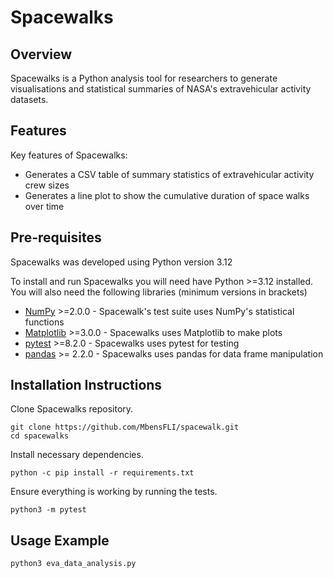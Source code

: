 # Spacewalks

## Overview

Spacewalks is a Python analysis tool for researchers to generate visualisations
and statistical summaries of NASA's extravehicular activity datasets.

## Features

Key features of Spacewalks:

- Generates a CSV table of summary statistics of extravehicular activity crew sizes
- Generates a line plot to show the cumulative duration of space walks over time

## Pre-requisites

Spacewalks was developed using Python version 3.12

To install and run Spacewalks you will need have Python >=3.12 
installed. You will also need the following libraries (minimum versions in brackets)

- [NumPy](https://www.numpy.org/) >=2.0.0 - Spacewalk's test suite uses NumPy's statistical functions
- [Matplotlib](https://matplotlib.org/stable/index.html) >=3.0.0  - Spacewalks uses Matplotlib to make plots
- [pytest](https://docs.pytest.org/en/8.2.x/#) >=8.2.0  - Spacewalks uses pytest for testing
- [pandas](https://pandas.pydata.org/) >= 2.2.0 - Spacewalks uses pandas for data frame manipulation

## Installation Instructions


Clone Spacewalks repository.

```
git clone https://github.com/MbensFLI/spacewalk.git
cd spacewalks
```

Install necessary dependencies.

```
python -c pip install -r requirements.txt
```

Ensure everything is working by running the tests.

```
python3 -m pytest
```

## Usage Example

```
python3 eva_data_analysis.py
```